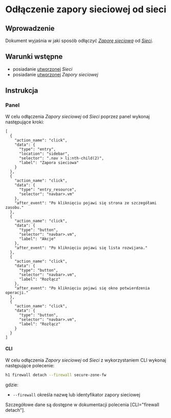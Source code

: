 # Odłączenie zapory sieciowej od sieci

## Wprowadzenie

Dokument wyjaśnia w jaki sposób odłączyć *[Zaporę sieciową](/resource/networking/firewall.md)* od *[Sieci](/resource/networking/network.md)*.

## Warunki wstępne

* posiadanie [utworzonej](/resource/networking/network.md) *Sieci*
* posiadanie [utworzonej](/resource/networking/firewall.md) *Zapory sieciowej*

## Instrukcja

### Panel

W celu odłączenia *Zapory sieciowej* od *Sieci* poprzez panel wykonaj następujące kroki:

```guide
[
  {
    "action_name": "click",
    "data": {
      "type": "entry",
      "location": "sidebar",
      "selector": ".nav > li:nth-child(2)",
      "label": "Zapora sieciowa"
    }
  },
  {
    "action_name": "click",
    "data": {
      "type": "entry_resource",
      "selector": "navbar>.vm"
    },
    "after_event": "Po kliknięciu pojawi się strona ze szczegółami zasobu."
  },
  {
    "action_name": "click",
    "data": {
      "type": "button",
      "selector": "navbar>.vm",
      "label": "Akcje"
    },
    "after_event": "Po kliknięciu pojawi się lista rozwijana."
  },
  {
    "action_name": "click",
    "data": {
      "type": "button",
      "selector": "navbar>.vm",
      "label": "Rozłącz"
    },
    "after_event": "Po kliknięciu pojawi się okno potwierdzenia operacji."
  },
  {
    "action_name": "click",
    "data": {
      "type": "button",
      "selector": "navbar>.vm",
      "label": "Rozłącz"
    }
  }
]
```

#### CLI

W celu odłączenia *Zapory sieciowej* od *Sieci* z wykorzystaniem CLI wykonaj następujące polecenie:

```bash
h1 firewall detach --firewall secure-zone-fw
```

gdzie:

 * ```--firewall``` określa nazwę lub identyfikator zapory sieciowej
 
Szczegółowe dane są dostępne w dokumentacji polecenia [CLI="firewall detach"].